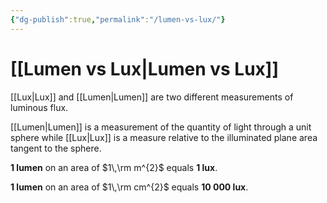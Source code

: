 ```yaml
---
{"dg-publish":true,"permalink":"/lumen-vs-lux/"}
---
```


# [[Lumen vs Lux\|Lumen vs Lux]]

[[Lux\|Lux]] and [[Lumen\|Lumen]] are two different measurements of luminous flux. 

[[Lumen\|Lumen]] is a measurement of the quantity of light through a unit sphere while [[Lux\|Lux]] is a measure relative to the illuminated plane area tangent to the sphere.

**1 lumen** on an area of $1\,\rm m^{2}$ equals **1 lux**.

**1 lumen** on an area of $1\,\rm cm^{2}$ equals **10 000 lux**.


